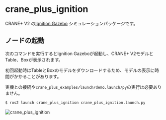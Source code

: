 # crane_plus_ignition

CRANE+ V2 の[Ignition Gazebo](https://gazebosim.org/home)
シミュレーションパッケージです。

## ノードの起動

次のコマンドを実行するとIgnition Gazeboが起動し、CRANE+ V2モデルとTable、Boxが表示されます。

初回起動時はTableとBoxのモデルをダウンロードするため、モデルの表示に時間がかかることがあります。

実機との接続や`crane_plus_examples/launch/demo.launch/py`の実行は必要ありません。

```sh
$ ros2 launch crane_plus_ignition crane_plus_ignition.launch.py
```

![crane_plus_ignition](https://rt-net.github.io/images/crane-plus/crane_plus_ignition.png)
